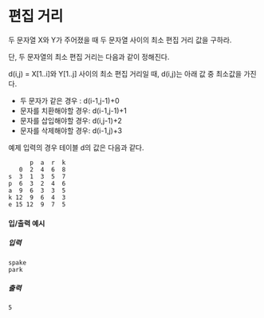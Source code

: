 # 편집 거리

두 문자열 X와 Y가 주어졌을 때 두 문자열 사이의 최소 편집 거리 값을 구하라.

단, 두 문자열의 최소 편집 거리는 다음과 같이 정해진다.

d(i,j) = X[1..i]와 Y[1..j] 사이의 최소 편집 거리일 때, d(i,j)는 아래 값 중 최소값을 가진다.

- 두 문자가 같은 경우     : d(i-1,j-1)+0
- 문자를 치환해야할 경우: d(i-1,j-1)+1
- 문자를 삽입해야할 경우: d(i,j-1)+2
- 문자를 삭제해야할 경우: d(i-1,j)+3

예제 입력의 경우 테이블 d의 값은 다음과 같다.

```
      p  a  r  k
   0  2  4  6  8
s  3  1  3  5  7
p  6  3  2  4  6
a  9  6  3  3  5
k 12  9  6  4  3
e 15 12  9  7  5
```

#### 입/출력 예시

##### 입력
```
spake
park
```

##### 출력
```
5
```
